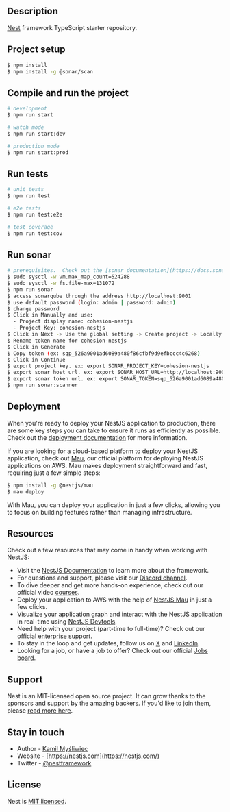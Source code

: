 ## Description

[Nest](https://github.com/nestjs/nest) framework TypeScript starter repository.

## Project setup

```bash
$ npm install
$ npm install -g @sonar/scan
```

## Compile and run the project

```bash
# development
$ npm run start

# watch mode
$ npm run start:dev

# production mode
$ npm run start:prod
```

## Run tests

```bash
# unit tests
$ npm run test

# e2e tests
$ npm run test:e2e

# test coverage
$ npm run test:cov
```

## Run sonar

```bash
# prerequisites.  Check out the [sonar documentation](https://docs.sonarsource.com/sonarqube-server/latest/setup-and-upgrade/pre-installation/linux/) for more information.
$ sudo sysctl -w vm.max_map_count=524288
$ sudo sysctl -w fs.file-max=131072
$ npm run sonar
$ access sonarqube through the address http://localhost:9001
$ use default password (login: admin | password: admin)
$ change password
$ Click in Manually and use:
  - Project display name: cohesion-nestjs
  - Project Key: cohesion-nestjs
$ Click in Next -> Use the global setting -> Create project -> Locally
$ Rename token name for cohesion-nestjs
$ Click in Generate
$ Copy token (ex: sqp_526a9001ad6089a480f86cfbf9d9efbccc4c6268)
$ Click in Continue
$ export project key. ex: export SONAR_PROJECT_KEY=cohesion-nestjs
$ export sonar host url. ex: export SONAR_HOST_URL=http://localhost:9001
$ export sonar token url. ex: export SONAR_TOKEN=sqp_526a9001ad6089a480f86cfbf9d9efbccc4c6268 <-- reference only
$ npm run sonar:scanner
```

## Deployment

When you're ready to deploy your NestJS application to production, there are some key steps you can take to ensure it runs as efficiently as possible. Check out the [deployment documentation](https://docs.nestjs.com/deployment) for more information.

If you are looking for a cloud-based platform to deploy your NestJS application, check out [Mau](https://mau.nestjs.com), our official platform for deploying NestJS applications on AWS. Mau makes deployment straightforward and fast, requiring just a few simple steps:

```bash
$ npm install -g @nestjs/mau
$ mau deploy
```

With Mau, you can deploy your application in just a few clicks, allowing you to focus on building features rather than managing infrastructure.

## Resources

Check out a few resources that may come in handy when working with NestJS:

- Visit the [NestJS Documentation](https://docs.nestjs.com) to learn more about the framework.
- For questions and support, please visit our [Discord channel](https://discord.gg/G7Qnnhy).
- To dive deeper and get more hands-on experience, check out our official video [courses](https://courses.nestjs.com/).
- Deploy your application to AWS with the help of [NestJS Mau](https://mau.nestjs.com) in just a few clicks.
- Visualize your application graph and interact with the NestJS application in real-time using [NestJS Devtools](https://devtools.nestjs.com).
- Need help with your project (part-time to full-time)? Check out our official [enterprise support](https://enterprise.nestjs.com).
- To stay in the loop and get updates, follow us on [X](https://x.com/nestframework) and [LinkedIn](https://linkedin.com/company/nestjs).
- Looking for a job, or have a job to offer? Check out our official [Jobs board](https://jobs.nestjs.com).

## Support

Nest is an MIT-licensed open source project. It can grow thanks to the sponsors and support by the amazing backers. If you'd like to join them, please [read more here](https://docs.nestjs.com/support).

## Stay in touch

- Author - [Kamil Myśliwiec](https://twitter.com/kammysliwiec)
- Website - [https://nestjs.com](https://nestjs.com/)
- Twitter - [@nestframework](https://twitter.com/nestframework)

## License

Nest is [MIT licensed](https://github.com/nestjs/nest/blob/master/LICENSE).

